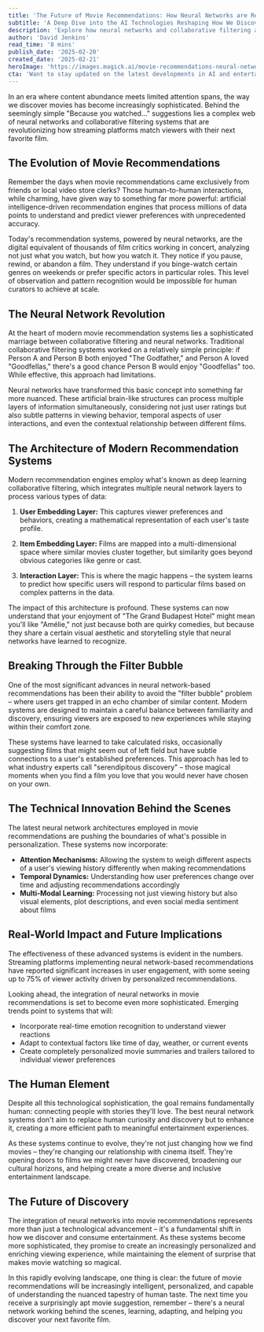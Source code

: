 ```yaml
---
title: 'The Future of Movie Recommendations: How Neural Networks are Revolutionizing Personalized Entertainment'
subtitle: 'A Deep Dive into the AI Technologies Reshaping How We Discover Films'
description: 'Explore how neural networks and collaborative filtering are transforming movie recommendations, creating personalized viewing experiences through sophisticated AI systems that understand viewer preferences with unprecedented accuracy. Learn about the technical innovations driving these changes and their impact on how we discover and consume entertainment.'
author: 'David Jenkins'
read_time: '8 mins'
publish_date: '2025-02-20'
created_date: '2025-02-21'
heroImage: 'https://images.magick.ai/movie-recommendations-neural-networks.jpg'
cta: 'Want to stay updated on the latest developments in AI and entertainment technology? Follow us on LinkedIn for in-depth analysis and insights into how artificial intelligence is reshaping the future of content discovery.'
---
```


In an era where content abundance meets limited attention spans, the way we discover movies has become increasingly sophisticated. Behind the seemingly simple "Because you watched..." suggestions lies a complex web of neural networks and collaborative filtering systems that are revolutionizing how streaming platforms match viewers with their next favorite film.

## The Evolution of Movie Recommendations

Remember the days when movie recommendations came exclusively from friends or local video store clerks? Those human-to-human interactions, while charming, have given way to something far more powerful: artificial intelligence-driven recommendation engines that process millions of data points to understand and predict viewer preferences with unprecedented accuracy.

Today's recommendation systems, powered by neural networks, are the digital equivalent of thousands of film critics working in concert, analyzing not just what you watch, but how you watch it. They notice if you pause, rewind, or abandon a film. They understand if you binge-watch certain genres on weekends or prefer specific actors in particular roles. This level of observation and pattern recognition would be impossible for human curators to achieve at scale.

## The Neural Network Revolution

At the heart of modern movie recommendation systems lies a sophisticated marriage between collaborative filtering and neural networks. Traditional collaborative filtering systems worked on a relatively simple principle: if Person A and Person B both enjoyed "The Godfather," and Person A loved "Goodfellas," there's a good chance Person B would enjoy "Goodfellas" too. While effective, this approach had limitations.

Neural networks have transformed this basic concept into something far more nuanced. These artificial brain-like structures can process multiple layers of information simultaneously, considering not just user ratings but also subtle patterns in viewing behavior, temporal aspects of user interactions, and even the contextual relationship between different films.

## The Architecture of Modern Recommendation Systems

Modern recommendation engines employ what's known as deep learning collaborative filtering, which integrates multiple neural network layers to process various types of data:

1. **User Embedding Layer:** This captures viewer preferences and behaviors, creating a mathematical representation of each user's taste profile.

2. **Item Embedding Layer:** Films are mapped into a multi-dimensional space where similar movies cluster together, but similarity goes beyond obvious categories like genre or cast.

3. **Interaction Layer:** This is where the magic happens – the system learns to predict how specific users will respond to particular films based on complex patterns in the data.

The impact of this architecture is profound. These systems can now understand that your enjoyment of "The Grand Budapest Hotel" might mean you'll like "Amélie," not just because both are quirky comedies, but because they share a certain visual aesthetic and storytelling style that neural networks have learned to recognize.

## Breaking Through the Filter Bubble

One of the most significant advances in neural network-based recommendations has been their ability to avoid the "filter bubble" problem – where users get trapped in an echo chamber of similar content. Modern systems are designed to maintain a careful balance between familiarity and discovery, ensuring viewers are exposed to new experiences while staying within their comfort zone.

These systems have learned to take calculated risks, occasionally suggesting films that might seem out of left field but have subtle connections to a user's established preferences. This approach has led to what industry experts call "serendipitous discovery" – those magical moments when you find a film you love that you would never have chosen on your own.

## The Technical Innovation Behind the Scenes

The latest neural network architectures employed in movie recommendations are pushing the boundaries of what's possible in personalization. These systems now incorporate:

- **Attention Mechanisms:** Allowing the system to weigh different aspects of a user's viewing history differently when making recommendations
- **Temporal Dynamics:** Understanding how user preferences change over time and adjusting recommendations accordingly
- **Multi-Modal Learning:** Processing not just viewing history but also visual elements, plot descriptions, and even social media sentiment about films

## Real-World Impact and Future Implications

The effectiveness of these advanced systems is evident in the numbers. Streaming platforms implementing neural network-based recommendations have reported significant increases in user engagement, with some seeing up to 75% of viewer activity driven by personalized recommendations.

Looking ahead, the integration of neural networks in movie recommendations is set to become even more sophisticated. Emerging trends point to systems that will:

- Incorporate real-time emotion recognition to understand viewer reactions
- Adapt to contextual factors like time of day, weather, or current events
- Create completely personalized movie summaries and trailers tailored to individual viewer preferences

## The Human Element

Despite all this technological sophistication, the goal remains fundamentally human: connecting people with stories they'll love. The best neural network systems don't aim to replace human curiosity and discovery but to enhance it, creating a more efficient path to meaningful entertainment experiences.

As these systems continue to evolve, they're not just changing how we find movies – they're changing our relationship with cinema itself. They're opening doors to films we might never have discovered, broadening our cultural horizons, and helping create a more diverse and inclusive entertainment landscape.

## The Future of Discovery

The integration of neural networks into movie recommendations represents more than just a technological advancement – it's a fundamental shift in how we discover and consume entertainment. As these systems become more sophisticated, they promise to create an increasingly personalized and enriching viewing experience, while maintaining the element of surprise that makes movie watching so magical.

In this rapidly evolving landscape, one thing is clear: the future of movie recommendations will be increasingly intelligent, personalized, and capable of understanding the nuanced tapestry of human taste. The next time you receive a surprisingly apt movie suggestion, remember – there's a neural network working behind the scenes, learning, adapting, and helping you discover your next favorite film.